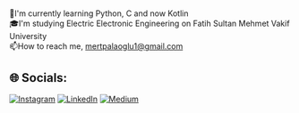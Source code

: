 #
🌱I'm currently learning Python, C and now Kotlin <br>🎓I'm studying Electric Electronic Engineering on Fatih Sultan Mehmet Vakif University <br>📫How to reach me, mertpalaoglu1@gmail.com


## 🌐 Socials:
[![Instagram](https://img.shields.io/badge/Instagram-%23E4405F.svg?logo=Instagram&logoColor=white)](https://instagram.com/mert_palaoglu) [![LinkedIn](https://img.shields.io/badge/LinkedIn-%230077B5.svg?logo=linkedin&logoColor=white)](https://linkedin.com/in/mert-palaoğlu-69a39a253) [![Medium](https://img.shields.io/badge/Medium-12100E?logo=medium&logoColor=white)](https://medium.com/@@mertpalaoglu1) 
